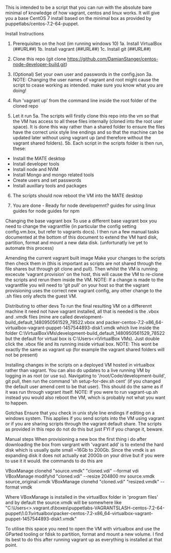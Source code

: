This is intended to be a script that you can run with the absolute bare minimal of knowledge of how vagrant, centos and linux works. It will give you a base CentOS 7 install based on the minimal box as provided by puppetlabs/centos-7.2-64-puppet.

Install Instructions
1. Prerequisites on the host (im running windows 10)
1a. Install VirtualBox (##URL##)
1b. Install vagrant (##URL##)
1c. Install git (##URL##)

2. Clone this repo (git clone https://github.com/DamianStanger/centos-node-developer-build.git)

3. (Optional) Set your own user and passwords in the config.json 
3a. NOTE: Changing the user names of vagrant and root might cause the script to cease working as intended. make sure you know what you are doing!

4. Run 'vagrant up' from the command line inside the root folder of the cloned repo

5. Let it run
5a. The scripts will firstly clone this repo into the vm so that the VM has access to all these files internally (cloned into the root user space). It is done this way rather than a shared folder to ensure the files have the correct unix style line endings and so that the machine can be updated later without using vagrant up (and therefore without the vagrant shared folders).
5b. Each script in the scripts folder is then run, these:
* Install the MATE desktop
* Install developer tools
* Install node and NVM
* Install Mongo and mongo related tools
* Create users and set passwords
* Install auxillary tools and packages

6. The scripts should now reboot the VM into the MATE desktop

7. You are done - Ready for node developemnt?
guides for using linux
guides for node
guides for npm


Changing the base vagrant box
To use a different base vagrant box you need to change the vagrantfile (in particular the config setting config.vm.box, but refer to vagrants docs). I then run a few manual tasks documented at the bottom of this document to extend the VM hard disk, partition, format and mount a new data disk. (unfortunatly ive yet to automate this process) 


Amending the current vagrant built image
Make your changes to the scripts then check them in (this is important as scripts are not shared through the file shares but through git clone and pull). Then whilst the VM is running excecute 'vagrant provision' on the host, this will cause the VM to re-clone the scripts and rerun them inside the VM. 
NOTE: If a change is made to the vagrantfile you will need to 'git pull' on your host so that the vagrant provisioning uses the correct new vagrant config, any other change to the .sh files only afects the guest VM.  


Distributing to other devs
To run the final resulting VM on a differennt machine it need not have vagrant installed, all that is needed is the .vbox and .vmdk files (mine are called development-build_default_1480950561529_78522.vbox and packer-centos-7.2-x86_64-virtualbox-vagrant-puppet-1457544893-disk1.vmdk which live inside the folder C:\VirtualBoxVMs\development-build_default_1480950561529_78522 but the default for virtual box is C:\Users\<<username>>\VirtualBox VMs). 
Just double click the .vbox file and its running inside virtual box. NOTE: This wont be exactly the same as vagrant up (for example the vagrant shared folders will not be present)


Installing changes in the scripts on a deployed VM hosted in virtualbox rather than vagrant.
You can also do updates to a live running VM by logging in as root (or use su). Navigating to '/root/Code/development-build', git pull, then run the command 'sh setup-for-dev.sh cent' (if you changed the default user amend cent to be that user). This should do the same as if it was run through vagrant itself. NOTE: If you were to run vagrant-up.sh instead you would also reboot the VM, which is probably not what you want to happen.


Gotchas
Ensure that you check in unix style line endings if editing on a windows system. This applies if you send scripts into the VM using vagrant or if you are sharing scripts through the vagrant default share. The scripts as provided in this repo do not do this but just FYI if you change it, beware.


Manual steps
When provisioning a new box the first thing i do after downloading the box from vargrant with 'vagrant add' is to extend the hard disk which is usually quite small ~16Gb to 200Gb. Since the vmdk is an expanding disk it does not actually eat 200Gb on your drive but if you were to use it it would. the commands to do this are 

VBoxManage clonehd "source.vmdk" "cloned.vdi" --format vdi
VBoxManage modifyhd "cloned.vdi" --resize 204800
mv source.vmdk source_original.vmdk
VBoxManage clonehd "cloned.vdi" "resized.vmdk" --format vmdk

Where VBoxManage is installed in the virtualBox folder in 'program files' and by default the source.vmdk will be somewhere like "C:\Users\<<username>>\.vagrant.d\boxes\puppetlabs-VAGRANTSLASH-centos-7.2-64-puppet\1.0.1\virtualbox\packer-centos-7.2-x86_64-virtualbox-vagrant-puppet-1457544893-disk1.vmdk"

To utilise this space you need to open the VM with virtualbox and use the GParted tooling or fdisk to partition, format and mount a new volume. I find its best to do this after running vagrant up as everything is installed at that point. 

